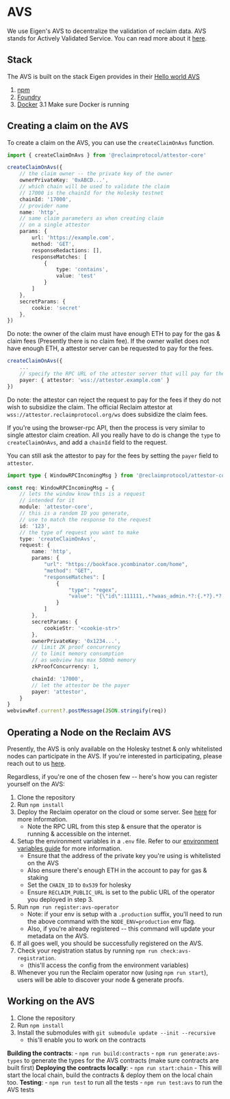 # AVS

We use Eigen's AVS to decentralize the validation of reclaim data.
AVS stands for Actively Validated Service. You can read more about it [here](https://docs.eigenlayer.xyz/eigenlayer/avs-guides/avs-developer-guide).

## Stack

The AVS is built on the stack Eigen provides in their [Hello world AVS](https://github.com/Layr-Labs/hello-world-avs)

1. [npm](https://docs.npmjs.com/downloading-and-installing-node-js-and-npm)
2. [Foundry](https://getfoundry.sh/)
3. [Docker](https://www.docker.com/get-started/)
    3.1 Make sure Docker is running

## Creating a claim on the AVS

To create a claim on the AVS, you can use the `createClaimOnAvs` function. 

``` ts
import { createClaimOnAvs } from '@reclaimprotocol/attestor-core'

createClaimOnAvs({
	// the claim owner -- the private key of the owner
	ownerPrivateKey: '0xABCD...',
	// which chain will be used to validate the claim
	// 17000 is the chainId for the Holesky testnet
	chainId: '17000',
	// provider name
	name: 'http',
	// same claim parameters as when creating claim
	// on a single attestor
	params: {
		url: 'https://example.com',
		method: 'GET',
		responseRedactions: [],
		responseMatches: [
			{
				type: 'contains',
				value: 'test'
			}
		]
	},
	secretParams: {
		cookie: 'secret'
	},
})
```

Do note: the owner of the claim must have enough ETH to pay for the gas & claim fees (Presently there is no claim fee). If the owner wallet does not have enough ETH, a attestor server can be requested to pay for the fees.

``` ts
createClaimOnAvs({
	...
	// specify the RPC URL of the attestor server that will pay for the fees
	payer: { attestor: 'wss://attestor.example.com' }
})
```

Do note: the attestor can reject the request to pay for the fees if they do not wish to subsidize the claim. The official Reclaim attestor at `wss://attestor.reclaimprotocol.org/ws` does subsidize the claim fees.

If you're using the browser-rpc API, then the process is very similar to single attestor claim creation. All you really have to do is change the `type` to `createClaimOnAvs`, and add a `chainId` field to the request.

You can still ask the attestor to pay for the fees by setting the `payer` field to `attestor`.

```ts
import type { WindowRPCIncomingMsg } from '@reclaimprotocol/attestor-core'

const req: WindowRPCIncomingMsg = {
	// lets the window know this is a request
	// intended for it
	module: 'attestor-core',
	// this is a random ID you generate,
	// use to match the response to the request
	id: '123',
	// the type of request you want to make
	type: 'createClaimOnAvs',
	request: {
		name: 'http',
		params: {
			"url": "https://bookface.ycombinator.com/home",
			"method": "GET",
			"responseMatches": [
				{
					"type": "regex",
					"value": "{\"id\":111111,.*?waas_admin.*?:{.*?}.*?:{.*?}.*?(?:full_name|first_name).*?}"
				}
			]
		},
		secretParams: {
			cookieStr: '<cookie-str>'
		},
		ownerPrivateKey: '0x1234...',
		// limit ZK proof concurrency
		// to limit memory consumption
		// as webview has max 500mb memory
		zkProofConcurrency: 1,

		chainId: '17000',
		// let the attestor be the payer
		payer: 'attestor',
	}
}
webviewRef.current?.postMessage(JSON.stringify(req))
```

## Operating a Node on the Reclaim AVS

Presently, the AVS is only available on the Holesky testnet & only whitelisted nodes can participate in the AVS. If you're interested in participating, please reach out to us [here](TODO).

Regardless, if you're one of the chosen few -- here's how you can register yourself on the AVS:

1. Clone the repository
2. Run `npm install`
3. Deploy the Reclaim operator on the cloud or some server. See [here](/docs/project.md#deploying-to-the-cloud) for more information.
	- Note the RPC URL from this step & ensure that the operator is running & accessible on the internet.
4. Setup the environment variables in a `.env` file. Refer to our [environment variables guide](./env.md) for more information.
	- Ensure that the address of the private key you're using is whitelisted on the AVS
	- Also ensure there's enough ETH in the account to pay for gas & staking
	- Set the `CHAIN_ID` to `0x539` for holesky
	- Ensure `RECLAIM_PUBLIC_URL` is set to the public URL of the operator you deployed in step 3.
4. Run `npm run register:avs-operator`
	- Note: if your env is setup with a `.production` suffix, you'll need to run the above command with the `NODE_ENV=production` env flag.
	- Also, if you're already registered -- this command will update your metadata on the AVS.
5. If all goes well, you should be successfully registered on the AVS.
6. Check your registration status by running `npm run check:avs-registration`.
	- (this'll access the config from the environment variables)
7. Whenever you run the Reclaim operator now (using `npm run start`), users will be able to discover your node & generate proofs.

## Working on the AVS

1. Clone the repository
2. Run `npm install`
3. Install the submodules with `git submodule update --init --recursive`
	- this'll enable you to work on the contracts

**Building the contracts**:
	- `npm run build:contracts`
	- `npm run generate:avs-types` to generate the types for the AVS contracts (make sure contracts are built first)
**Deploying the contracts locally**:
	- `npm run start:chain`
	- This will start the local chain, build the contracts & deploy them on the local chain too.
**Testing**:
	- `npm run test` to run all the tests
	- `npm run test:avs` to run the AVS tests